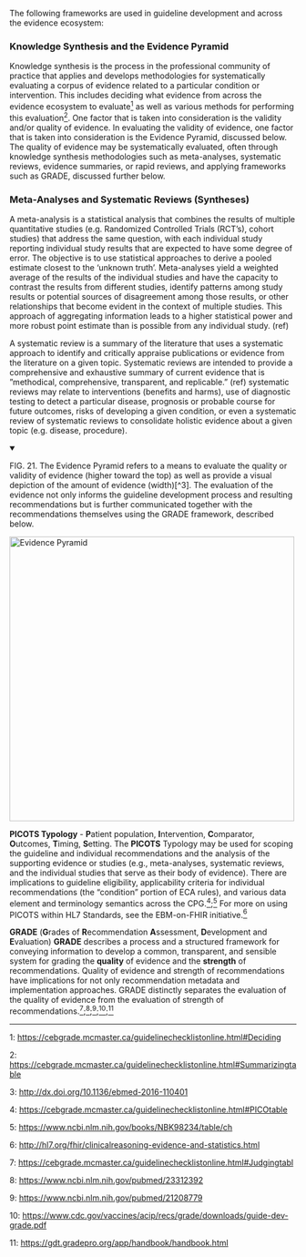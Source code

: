 <!-- All of section 4.02 is already included in section 4 document !-->
The following frameworks are used in guideline development and across the evidence ecosystem:

### Knowledge Synthesis and the Evidence Pyramid

Knowledge synthesis is the process in the professional community of practice that applies and develops methodologies for systematically evaluating a corpus of evidence related to a particular condition or intervention.  This includes deciding what evidence from across the evidence ecosystem to evaluate[<sup>1</sup>](#1) as well as various methods for performing this evaluation[<sup>2</sup>](#2). One factor that is taken into consideration is the validity and/or quality of evidence.  In evaluating the validity of evidence, one factor that is taken into consideration is the Evidence Pyramid, discussed below.  The quality of evidence may be systematically evaluated, often through knowledge synthesis methodologies such as meta-analyses, systematic reviews, evidence summaries, or rapid reviews, and applying frameworks such as GRADE, discussed further below.

### Meta-Analyses and Systematic Reviews (Syntheses)

A meta-analysis is a statistical analysis that combines the results of multiple quantitative studies (e.g. Randomized Controlled Trials (RCT’s), cohort studies) that address the same question, with each individual study reporting individual study results that are expected to have some degree of error. The objective is to use statistical approaches to derive a pooled estimate closest to the ‘unknown truth’. Meta-analyses yield a weighted average of the results of the individual studies and have the capacity to contrast the results from different studies, identify patterns among study results or potential sources of disagreement among those results, or other relationships that become evident in the context of multiple studies. This approach of aggregating information leads to a higher statistical power and more robust point estimate than is possible from any individual study. (ref)

A systematic review is a summary of the literature that uses a systematic approach to identify and critically appraise publications or evidence from the literature on a given topic.  Systematic reviews are intended to provide a comprehensive and exhaustive summary of current evidence that is ”methodical, comprehensive, transparent, and replicable.” (ref) systematic reviews may relate to interventions (benefits and harms), use of diagnostic testing to detect a particular disease, prognosis or probable course for future outcomes, risks of developing a given condition, or even a systematic review of systematic reviews to consolidate holistic evidence about a given topic (e.g. disease, procedure).

<details open>

<summary>

FIG. 21. The Evidence Pyramid refers to a means to evaluate the quality or validity of evidence (higher toward the top) as well as provide a visual depiction of the amount of evidence (width)[^3].  The evaluation of the evidence not only informs the guideline development process and resulting recommendations but is further communicated together with the recommendations themselves using the GRADE framework, described below.

</summary>

<img src="CPG-04-01.png" alt="Evidence Pyramid" class="img-responsive img-rounded center-block" height="500" width="500"/>

</details>

**PICOTS Typology** - **P**atient population, **I**ntervention, **C**omparator, **O**utcomes, **T**iming, **S**etting. The **PICOTS** Typology may be used for scoping the guideline and individual recommendations and the analysis of the supporting evidence or studies (e.g., meta-analyses, systematic reviews, and the individual studies that serve as their body of evidence).  There are implications to guideline eligibility, applicability criteria for individual recommendations (the “condition” portion of ECA rules), and various data element and terminology semantics across the CPG.[<sup>4</sup>](#4);[<sup>5</sup>](#5)  For more on using PICOTS within HL7 Standards, see the EBM-on-FHIR initiative.[<sup>6</sup>](#6)

**GRADE** (**G**rades of **R**ecommendation **A**ssessment, **D**evelopment and **E**valuation) **GRADE** describes a process and a structured framework for conveying information to develop a common, transparent, and sensible system for grading the **quality** of evidence and the **strength** of recommendations. Quality of evidence and strength of recommendations have implications for not only recommendation metadata and implementation approaches.  GRADE distinctly separates the evaluation of the quality of evidence from the evaluation of strength of recommendations.[<sup>7</sup>](#7);[<sup>8</sup>](#8);[<sup>9</sup>](#9);[<sup>10</sup>](#10);[<sup>11</sup>](#11)

---

<a id="1">1</a>: https://cebgrade.mcmaster.ca/guidelinechecklistonline.html#Deciding

<a id="2">2</a>:  https://cebgrade.mcmaster.ca/guidelinechecklistonline.html#Summarizingtable

<a id="3">3</a>: http://dx.doi.org/10.1136/ebmed-2016-110401

<a id="4">4</a>: https://cebgrade.mcmaster.ca/guidelinechecklistonline.html#PICOtable

<a id="5">5</a>: https://www.ncbi.nlm.nih.gov/books/NBK98234/table/ch

<a id="6">6</a>: http://hl7.org/fhir/clinicalreasoning-evidence-and-statistics.html

<a id="7">7</a>: https://cebgrade.mcmaster.ca/guidelinechecklistonline.html#Judgingtabl

<a id="8">8</a>: https://www.ncbi.nlm.nih.gov/pubmed/23312392

<a id="9">9</a>: https://www.ncbi.nlm.nih.gov/pubmed/21208779

<a id="10">10</a>: https://www.cdc.gov/vaccines/acip/recs/grade/downloads/guide-dev-grade.pdf

<a id="11">11</a>: https://gdt.gradepro.org/app/handbook/handbook.html
